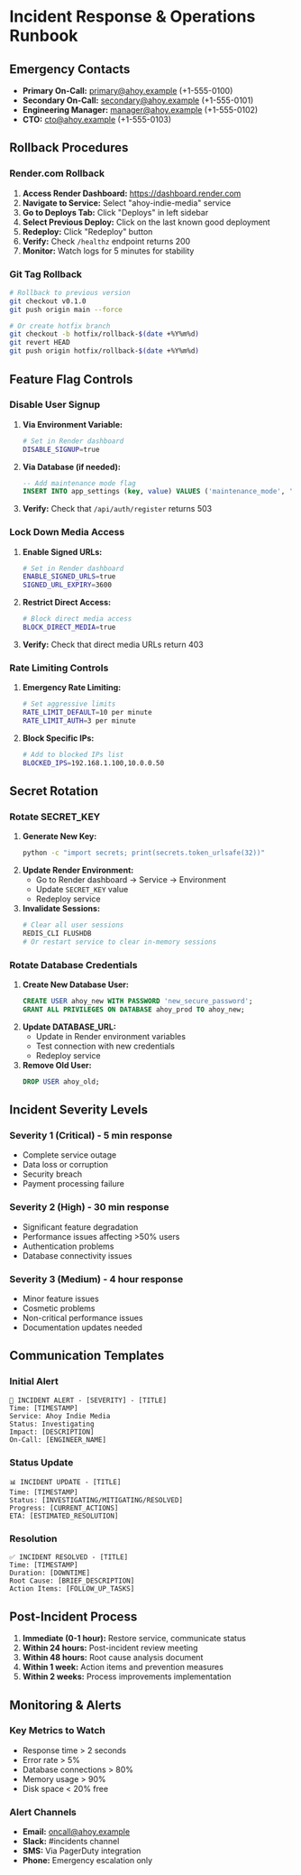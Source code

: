# Incident Response & Operations Runbook

## Emergency Contacts
- **Primary On-Call:** primary@ahoy.example (+1-555-0100)
- **Secondary On-Call:** secondary@ahoy.example (+1-555-0101)
- **Engineering Manager:** manager@ahoy.example (+1-555-0102)
- **CTO:** cto@ahoy.example (+1-555-0103)

## Rollback Procedures

### Render.com Rollback
1. **Access Render Dashboard:** https://dashboard.render.com
2. **Navigate to Service:** Select "ahoy-indie-media" service
3. **Go to Deploys Tab:** Click "Deploys" in left sidebar
4. **Select Previous Deploy:** Click on the last known good deployment
5. **Redeploy:** Click "Redeploy" button
6. **Verify:** Check `/healthz` endpoint returns 200
7. **Monitor:** Watch logs for 5 minutes for stability

### Git Tag Rollback
```bash
# Rollback to previous version
git checkout v0.1.0
git push origin main --force

# Or create hotfix branch
git checkout -b hotfix/rollback-$(date +%Y%m%d)
git revert HEAD
git push origin hotfix/rollback-$(date +%Y%m%d)
```

## Feature Flag Controls

### Disable User Signup
1. **Via Environment Variable:**
   ```bash
   # Set in Render dashboard
   DISABLE_SIGNUP=true
   ```
2. **Via Database (if needed):**
   ```sql
   -- Add maintenance mode flag
   INSERT INTO app_settings (key, value) VALUES ('maintenance_mode', 'true');
   ```
3. **Verify:** Check that `/api/auth/register` returns 503

### Lock Down Media Access
1. **Enable Signed URLs:**
   ```bash
   # Set in Render dashboard
   ENABLE_SIGNED_URLS=true
   SIGNED_URL_EXPIRY=3600
   ```
2. **Restrict Direct Access:**
   ```bash
   # Block direct media access
   BLOCK_DIRECT_MEDIA=true
   ```
3. **Verify:** Check that direct media URLs return 403

### Rate Limiting Controls
1. **Emergency Rate Limiting:**
   ```bash
   # Set aggressive limits
   RATE_LIMIT_DEFAULT=10 per minute
   RATE_LIMIT_AUTH=3 per minute
   ```
2. **Block Specific IPs:**
   ```bash
   # Add to blocked IPs list
   BLOCKED_IPS=192.168.1.100,10.0.0.50
   ```

## Secret Rotation

### Rotate SECRET_KEY
1. **Generate New Key:**
   ```bash
   python -c "import secrets; print(secrets.token_urlsafe(32))"
   ```
2. **Update Render Environment:**
   - Go to Render dashboard → Service → Environment
   - Update `SECRET_KEY` value
   - Redeploy service
3. **Invalidate Sessions:**
   ```bash
   # Clear all user sessions
   REDIS_CLI FLUSHDB
   # Or restart service to clear in-memory sessions
   ```

### Rotate Database Credentials
1. **Create New Database User:**
   ```sql
   CREATE USER ahoy_new WITH PASSWORD 'new_secure_password';
   GRANT ALL PRIVILEGES ON DATABASE ahoy_prod TO ahoy_new;
   ```
2. **Update DATABASE_URL:**
   - Update in Render environment variables
   - Test connection with new credentials
   - Redeploy service
3. **Remove Old User:**
   ```sql
   DROP USER ahoy_old;
   ```

## Incident Severity Levels

### Severity 1 (Critical) - 5 min response
- Complete service outage
- Data loss or corruption
- Security breach
- Payment processing failure

### Severity 2 (High) - 30 min response
- Significant feature degradation
- Performance issues affecting >50% users
- Authentication problems
- Database connectivity issues

### Severity 3 (Medium) - 4 hour response
- Minor feature issues
- Cosmetic problems
- Non-critical performance issues
- Documentation updates needed

## Communication Templates

### Initial Alert
```
🚨 INCIDENT ALERT - [SEVERITY] - [TITLE]
Time: [TIMESTAMP]
Service: Ahoy Indie Media
Status: Investigating
Impact: [DESCRIPTION]
On-Call: [ENGINEER_NAME]
```

### Status Update
```
📊 INCIDENT UPDATE - [TITLE]
Time: [TIMESTAMP]
Status: [INVESTIGATING/MITIGATING/RESOLVED]
Progress: [CURRENT_ACTIONS]
ETA: [ESTIMATED_RESOLUTION]
```

### Resolution
```
✅ INCIDENT RESOLVED - [TITLE]
Time: [TIMESTAMP]
Duration: [DOWNTIME]
Root Cause: [BRIEF_DESCRIPTION]
Action Items: [FOLLOW_UP_TASKS]
```

## Post-Incident Process

1. **Immediate (0-1 hour):** Restore service, communicate status
2. **Within 24 hours:** Post-incident review meeting
3. **Within 48 hours:** Root cause analysis document
4. **Within 1 week:** Action items and prevention measures
5. **Within 2 weeks:** Process improvements implementation

## Monitoring & Alerts

### Key Metrics to Watch
- Response time > 2 seconds
- Error rate > 5%
- Database connections > 80%
- Memory usage > 90%
- Disk space < 20% free

### Alert Channels
- **Email:** oncall@ahoy.example
- **Slack:** #incidents channel
- **SMS:** Via PagerDuty integration
- **Phone:** Emergency escalation only
